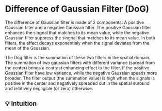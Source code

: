 # Difference of Gaussian Filter (DoG)

The difference of Gaussian filter is made of 2 components: A positive Gaussian filter and a negative Gaussian filter.
The positive Gaussian filter enhances the singnal that matches to its mean value, while
the negative Gaussian filter suppress the singnal that matches to its mean value.
In both filters, the effect decays exponentialy when the signal deviates from the mean of the Gaussian.

The Dog filter is the summation of these two filters in the spatial domain. The summation of 
two gaussian filters with different variance (spread from the center) brings a contrast enhancing 
effect to the filter. If the positive Gaussian filter have low variance, while the negative Gaussian 
speads more broader. The filter output (the summation value) is high when the signals is positive 
in the center and negatively spreaded out in the spatial suround and relatively negligible (or zero) otherwise.

<h2> 💡 Intuition </h2>


